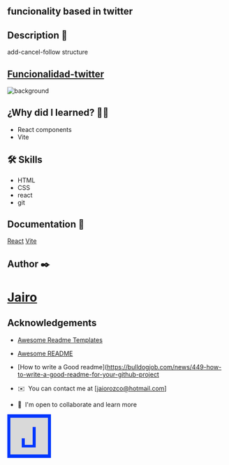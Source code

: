 ## funcionality based in twitter

## Description 📑
add-cancel-follow structure <br>
## [Funcionalidad-twitter](https://chrono234.github.io/funcionalidad-twitter/)

![background](https://raw.githubusercontent.com/chrono234/funcionalidad-twitter/master/images/img-sample.png)
 
 ## ¿Why did I learned? 🙇🏻 

* React components
* Vite

## 🛠 Skills
* HTML
* CSS
* react
* git

## Documentation 📑

[React](https://react.dev/learn)
[Vite](https://vitejs.dev/guide/)


## Author ✒️

# [Jairo](https://github.com/chrono234)

## Acknowledgements

 - [Awesome Readme Templates](https://awesomeopensource.com/project/elangosundar/awesome-README-templates)
 - [Awesome README](https://github.com/matiassingers/awesome-readme)
 - [How to write a Good readme](https://bulldogjob.com/news/449-how-to-write-a-good-readme-for-your-github-project
 
 - ✉️  You can contact me at [jaiorozco@hotmail.com]
 - 🤝  I'm open to collaborate and learn more


![Logo](https://raw.githubusercontent.com/chrono234/PortfolioBootstrap/main/images/Logo%202.png)
